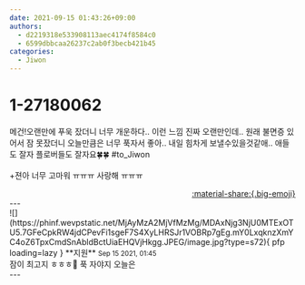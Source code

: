 ```yaml
---
date: 2021-09-15 01:43:26+09:00
authors:
  - d2219318e533908113aec4174f8584c0
  - 6599dbbcaa26237c2ab0f3becb421b45
categories:
  - Jiwon
---
```


# 1-27180062

<div class="post-container" markdown="1">
<div class="content-container md-sidebar__scrollwrap" markdown="1">

메건!오랜만에 푸욱 잤더니 너무 개운하다.. 이런 느낌 진짜 오랜만인데.. 원래 불면증 있어서 잠 못잤더니 오늘만큼은 너무 푹자서 좋아.. 내일 힘차게 보낼수있을것같애.. 애들도 잘자 플로버들도 잘자요🍀🍀  \#to_Jiwon<br><br>+젼아 너무 고마워 ㅠㅠㅠ 사랑해 ㅠㅠㅠ

</div>
</div>

<div style="text-align: right;" markdown="1">
<a href="https://weverse.io/fromis9/fanpost/1-27180062" style="text-align: right;">:material-share:{.big-emoji}</a>
</div>
---

<div class="comments-container md-sidebar__scrollwrap" markdown="1">
<div class="comment" markdown="1">
<div class='id-container' markdown="1">
![](https://phinf.wevpstatic.net/MjAyMzA2MjVfMzMg/MDAxNjg3NjU0MTExOTU5.7GFeCpkRW4jdCPevFi1sgeF7S4XyLHRSJr1VOBRp7gEg.mY0LxqknzXmYC4oZ6TpxCmdSnAbldBctUiaEHQVjHkgg.JPEG/image.jpg?type=s72){ pfp loading=lazy }
**<span class="artist">지원</span>** <small>Sep 15 2021, 01:45</small><br>
</div>
<div class='comment-body' markdown="1">
잠이 최고지 ㅎㅎㅎ🥰 푹 자야지 오늘은 
</div>
</div>
</div>
---
